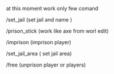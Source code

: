 at this moment work only few comand

/set_jail (set jail and name )

/prison_stick (work like axe from worl edit)

/imprison (imprison player)

/set_jail_area ( set jail area)

/free (unprison player or players)
